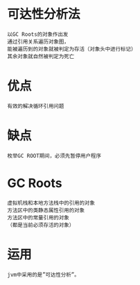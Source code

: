 

# 可达性分析法

    以GC Roots的对象作出发
    通过引用关系遍历对象图，
    能被遍历到的对象就被判定为存活（对象头中进行标记）
    其余对象就自然被判定为死亡  
    

# 优点

    有效的解决循环引用问题

# 缺点

    枚举GC ROOT期间，必须先暂停用户程序
    
# GC Roots

    虚拟机栈和本地方法栈中的引用的对象
    方法区中的类静态属性引用的对象
    方法区中的常量引用的对象
    （都是当前必须存活的对象）

# 运用

    jvm中采用的是”可达性分析”。

    
 
